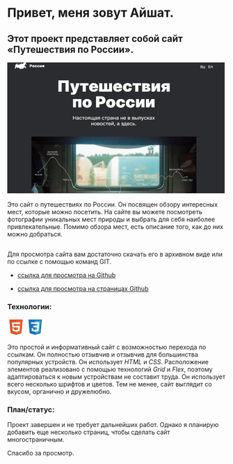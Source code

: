 # Привет, меня зовут Айшат.

## Этот проект представляет собой сайт «Путешествия по России».

<img src="./images/russian_travel_screen.png" alt="скриншот сайта" width="500" height="300" />

Это сайт о путешествиях по России.
Он посвящен обзору интересных мест, которые можно посетить.
На сайте вы можете посмотреть фотографии уникальных мест природы и выбрать для себя наиболее привлекательные. Помимо обзора мест, есть описание того, как до них можно добраться.

##

Для просмотра сайта вам достаточно скачать его в архивном виде или по ссылке с помощью команд GIT.

-   [ссылка для просмотра на Github](https://github.com/homo-errantium/russian-travel)

-   [ссылка для просмотра на страницах Github](https://homo-errantium.github.io/russian-travel/)

### Технологии:

<img src="./images/html5.png"
alt="Значок HTML" width="40" height="40"/>
<img src="./images/css3.png"
alt="Значок CSS" width="40" height="40"/>

Это простой и информативный сайт с возможностью перехода по ссылкам. Он полностью отзывчив и отзывчив для большинства популярных устройств. Он использует _HTML_ и _CSS_. Расположение элементов реализовано с помощью технологий _Grid_ и _Flex_, поэтому адаптироваться к новым устройствам не составит труда. Он использует всего несколько шрифтов и цветов. Тем не менее, сайт выглядит со вкусом, органично и дружелюбно.

### План/статус:

Проект завершен и не требует дальнейших работ. Однако я планирую добавить еще несколько страниц, чтобы сделать сайт многостраничным.

Спасибо за просмотр.

